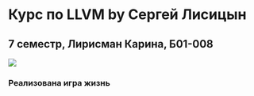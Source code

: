 # Курс по LLVM by Сергей Лисицын
## 7 семестр, Лирисман Карина, Б01-008

<image src="wall.jpg">

### Реализована игра жизнь